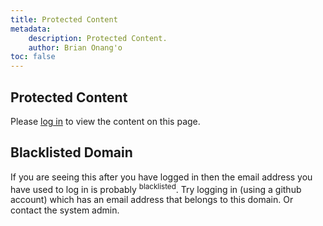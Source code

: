 ```yaml
---
title: Protected Content
metadata:
    description: Protected Content.
    author: Brian Onang'o
toc: false
---
```



## Protected Content

Please [log in](/login) to view the content on this page.

## Blacklisted Domain

If you are seeing this after you have logged in then the email address you have used to log in is probably <sup>blacklisted</sup>. Try logging in (using a github account) which has an email address that belongs to this domain. Or contact the system admin.

